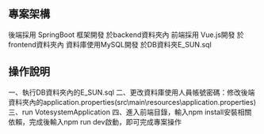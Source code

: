 ## 專案架構
後端採用 SpringBoot 框架開發 於backend資料夾內
前端採用 Vue.js開發 於frontend資料夾內
資料庫使用MySQL開發 於DB資料夾E_SUN.sql

## 操作說明
一、執行DB資料夾內的E_SUN.sql
二、更改資料庫使用人員帳號密碼：修改後端資料夾內的application.properties(src\main\resources\application.properties)
三、run VotesystemApplication
四、進入前端目錄，輸入npm install安裝相關依賴，完成後輸入npm run dev啟動，即可完成專案操作
